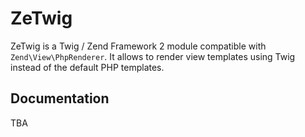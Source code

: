 ZeTwig
====

ZeTwig is a Twig / Zend Framework 2 module compatible with `Zend\View\PhpRenderer`.
It allows to render view templates using Twig instead of the default PHP templates.

Documentation
-------------

TBA
